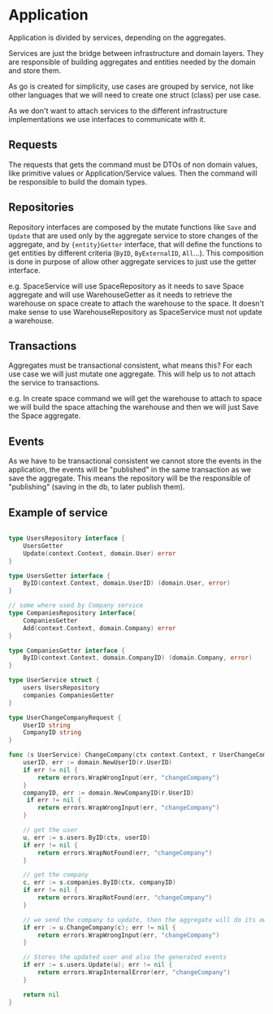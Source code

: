 # Application

Application is divided by services, depending on the aggregates.

Services are just the bridge between infrastructure and domain layers.
They are responsible of building aggregates and entities needed by the domain and store them.

As go is created for simplicity, use cases are grouped by service, not like other languages that we will need to create one struct (class) per use case.

As we don't want to attach services to the different infrastructure implementations we use interfaces to communicate with it.

## Requests

The requests that gets the command must be DTOs of non domain values, like primitive values or Application/Service values. Then the command will be responsible to build the domain types.

## Repositories

Repository interfaces are composed by the mutate functions like `Save` and `Update` that are used only by the aggregate service to store changes of the aggregate, and by `{entity}Getter` interface, that will define the functions to get entities by different criteria (`ByID`, `ByExternalID`, `All`...). This composition is done in purpose of allow other aggregate services to just use the getter interface.

e.g.
SpaceService will use SpaceRepository as it needs to save Space aggregate and will use WarehouseGetter as it needs to retrieve the warehouse on space create to attach the warehouse to the space. It doesn't make sense to use WarehouseRepository as SpaceService must not update a warehouse.

## Transactions

Aggregates must be transactional consistent, what means this? For each use case we will just mutate one aggregate. This will help us to not attach the service to transactions.

e.g.
In create space command we will get the warehouse to attach to space we will build the space attaching the warehouse and then we will just Save the Space aggregate.

## Events

As we have to be transactional consistent we cannot store the events in the application, the events will be "published" in the same transaction as we save the aggregate. This means the repository will be the responsible of "publishing" (saving in the db, to later publish them).


## Example of service

```go

type UsersRepository interface {
    UsersGetter
    Update(context.Context, domain.User) error
}

type UsersGetter interface {
    ByID(context.Context, domain.UserID) (domain.User, error)
}

// some where used by Company service
type CompaniesRepository interface{
    CompaniesGetter
    Add(context.Context, domain.Company) error
}

type CompaniesGetter interface {
    ByID(context.Context, domain.CompanyID) (domain.Company, error)
}

type UserService struct {
    users UsersRepository
    companies CompaniesGetter
}

type UserChangeCompanyRequest {
    UserID string
    CompanyID string
}

func (s UserService) ChangeCompany(ctx context.Context, r UserChangeCompanyRequest) error {
    userID, err := domain.NewUserID(r.UserID)
    if err != nil {
        return errors.WrapWrongInput(err, "changeCompany")
    }
    companyID, err := domain.NewCompanyID(r.UserID)
     if err != nil {
        return errors.WrapWrongInput(err, "changeCompany")
    }

    // get the user
    u, err := s.users.ByID(ctx, userID)
    if err != nil {
        return errors.WrapNotFound(err, "changeCompany")
    }

    // get the company
    c, err := s.companies.ByID(ctx, companyID)
    if err != nil {
        return errors.WrapNotFound(err, "changeCompany")
    }

    // we send the company to update, then the aggregate will do its own validations (like check if user already is in the given company) and generate needed events
    if err := u.ChangeCompany(c); err != nil {
        return errors.WrapWrongInput(err, "changeCompany")
    }

    // Stores the updated user and also the generated events
    if err := s.users.Update(u); err != nil {
        return errors.WrapInternalError(err, "changeCompany")
    }

    return nil
}

```
